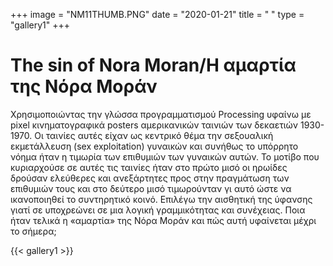 +++
image = "NM11THUMB.PNG"
date = "2020-01-21"
title = " "
type = "gallery1"
+++

# The sin of Nora Moran/Η αμαρτία της Νόρα Μοράν 
Χρησιμοποιώντας την γλώσσα προγραµµατισµού Processing υφαίνω με pixel
κινηματογραφικά posters αμερικανικών ταινιών των δεκαετιών
1930-1970. Οι ταινίες αυτές είχαν ως κεντρικό θέμα την σεξουαλική
εκμετάλλευση (sex exploitation) γυναικών και συνήθως το υπόρρητο νόημα ήταν η τιμωρία των επιθυμιών των γυναικών αυτών. Το μοτίβο που
κυριαρχούσε σε αυτές τις ταινίες ήταν στο πρώτο μισό οι ηρωίδες δρούσαν ελεύθερες και ανεξάρτητες προς στην πραγμάτωση των επιθυμιών τους
και στο δεύτερο μισό τιμωρούνταν γι αυτό ώστε να ικανοποιηθεί το
συντηρητικό κοινό. Επιλέγω την αισθητική της ύφανσης γιατί σε υποχρεώνει σε μια λογική γραμμικότητας και συνέχειας. Ποια ήταν τελικά η «αμαρτία» της Νόρα Μοράν και πώς αυτή υφαίνεται μέχρι το σήμερα;

{{< gallery1 >}} 
#

<!-- The [Grand Canyon](https://en.wikipedia.org/w/index.php?title=Grand_Canyon&oldid=952699432)  -->

